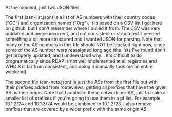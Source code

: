 At the moment, just two JSON files.

The first (asn-list.json) is a list of AS numbers with their country codes ("CC") and
organization names ("Org").  It is based on a CSV list I got here on github, but I don't remember where I pulled
it from.  The CSV was very outdated and hence incorrect, and not consistent or structured.  I needed something a
bit more structured and I wanted JSON for parsing.  Note that many of the AS numbers in this file should NOT be blocked
right now, since some of the AS number were reassigned long ago (the lists I've found don't get properly updated, and I
undeerstand why... it's difficult to do programatically since RDAP is not well implemented at all registries
and WHOIS is far from consistent, and doing it manually took me an entire weekend).

The second file (asn-nets.json) is just the ASs from the first file but with their prefixes added from routeviews, getting
all prefixes that have the given AS as their origin.  Note that I coalesce these network per AS, just to make a smaller
list of prefixes if you're going to use them in a pf list.  For example, 10.1.2/24 and 10.1.3/24 would be combined to
10.1.2/23.  I also remove prefixes that are covered by a wider prefix with the same origin AS.
